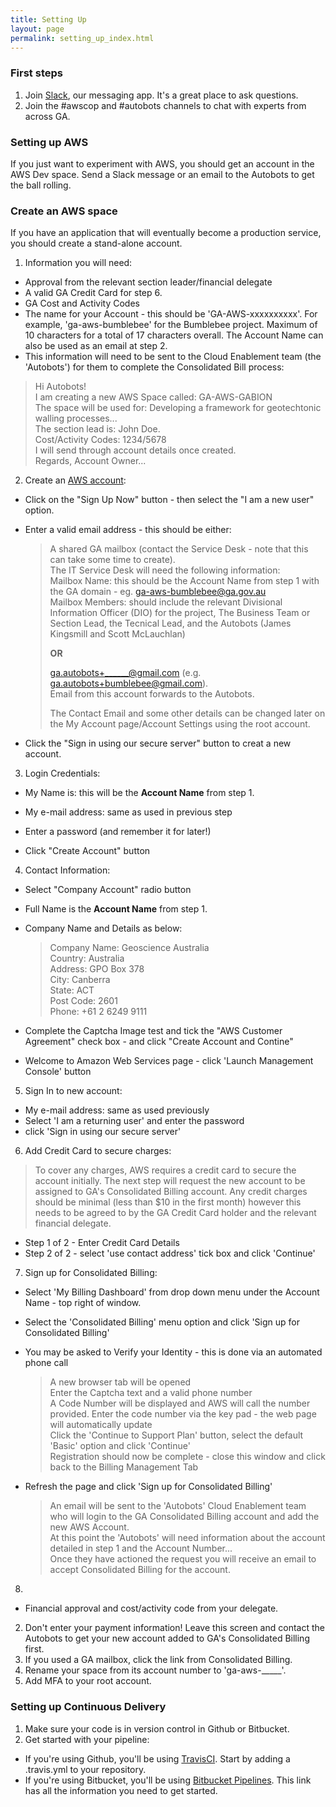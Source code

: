 ```yaml
---
title: Setting Up
layout: page
permalink: setting_up_index.html
---
```


### First steps

1. Join [Slack](https://geoscience-australia.slack.com/signup), our messaging app. It's a great place to ask questions.
2. Join the #awscop and #autobots channels to chat with experts from across GA.

### Setting up AWS

If you just want to experiment with AWS, you should get an account in the AWS Dev space. Send a Slack message or an email to the Autobots to get the ball rolling.

### Create an AWS space

If you have an application that will eventually become a production service, you should create a stand-alone account.  

1. Information you will need:  
  * Approval from the relevant section leader/financial delegate  
  * A valid GA Credit Card for step 6.  
  * GA Cost and Activity Codes  
  * The name for your Account - this should be 'GA-AWS-xxxxxxxxxx'. For example, 'ga-aws-bumblebee' for the Bumblebee project. Maximum of 10 characters for a total of 17 characters overall. The Account Name can also be used as an email at step 2.  
  * This information will need to be sent to the Cloud Enablement team (the 'Autobots') for them to complete the Consolidated Bill process:  
  
   > Hi Autobots!  
   > I am creating a new AWS Space called: GA-AWS-GABION  
   > The space will be used for: Developing a framework for geotechtonic walling processes...  
   > The section lead is:  John Doe.  
   > Cost/Activity Codes: 1234/5678  
   > I will send through account details once created.  
   > Regards, Account Owner...  

2. Create an [AWS account](https://aws.amazon.com/resources/create-account/):  
 * Click on the "Sign Up Now" button - then select the "I am a new user" option.  
 * Enter a valid email address - this should be either:  
 
   > A shared GA mailbox (contact the Service Desk - note that this can take some time to create).  
   > The IT Service Desk will need the following information:    
   > Mailbox Name: this should be the Account Name from step 1 with the GA domain - eg. ga-aws-bumblebee@ga.gov.au  
   > Mailbox Members: should include the relevant Divisional Information Officer (DIO) for the project, The Business Team or Section Lead, the Tecnical Lead, and the Autobots (James Kingsmill and Scott McLauchlan)
   >  
   > **OR**  
   >
   > ga.autobots+______@gmail.com (e.g. ga.autobots+bumblebee@gmail.com).  
   > Email from this account forwards to the Autobots.  
   >
   > The Contact Email and some other details can be changed later on the My Account page/Account Settings using the root account.  
  
 * Click the "Sign in using our secure server" button to creat a new account.  
 
3. Login Credentials:
 * My Name is: this will be the **Account Name** from step 1.  
   
 * My e-mail address: same as used in previous step  
 * Enter a password (and remember it for later!)
 * Click "Create Account" button
  
4. Contact Information:
 * Select "Company Account" radio button
 * Full Name is the **Account Name** from step 1.
 * Company Name and Details as below:  
   > Company Name: Geoscience Australia  
   > Country: Australia  
   > Address: GPO Box 378  
   > City: Canberra  
   > State: ACT  
   > Post Code: 2601  
   > Phone: +61 2 6249 9111  
   
 * Complete the Captcha Image test and tick the "AWS Customer Agreement" check box - and click "Create Account and Contine"  
 * Welcome to Amazon Web Services page - click 'Launch Management Console' button  

5. Sign In to new account:
 * My e-mail address: same as used previously  
 * Select 'I am a returning user' and enter the password  
 * click 'Sign in using our secure server'  
 
6. Add Credit Card to secure charges:  
 > To cover any charges, AWS requires a credit card to secure the account initially. 
 > The next step will request the new account to be assigned to GA's Consolidated Billing account. 
 > Any credit charges should be minimal (less than $10 in the first month) however this needs to be agreed to by the GA Credit Card holder and the relevant financial delegate.
 
 * Step 1 of 2 - Enter Credit Card Details  
 * Step 2 of 2 - select 'use contact address' tick box and click 'Continue'  

7. Sign up for Consolidated Billing:  
 * Select 'My Billing Dashboard' from drop down menu under the Account Name - top right of window.  
 * Select the 'Consolidated Billing' menu option and click 'Sign up for Consolidated Billing'  
 * You may be asked to Verify your Identity - this is done via an automated phone call
   > A new browser tab will be opened  
   > Enter the Captcha text and a valid phone number  
   > A Code Number will be displayed and AWS will call the number provided.
   > Enter the code number via the key pad - the web page will automatically update  
   > Click the 'Continue to Support Plan' button, select the default 'Basic' option and click 'Continue'  
   > Registration should now be complete - close this window and click back to the Billing Management Tab
   
 * Refresh the page and click 'Sign up for Consolidated Billing'  
   > An email will be sent to the 'Autobots' Cloud Enablement team who will login to the GA Consolidated Billing account and add the new AWS Account.  
   > At this point the 'Autobots' will need information about the account detailed in step 1 and the Account Number...  
   > Once they have actioned the request you will receive an email to accept Consolidated Billing for the account.
   
8.  

* Financial approval and cost/activity code from your delegate.
2. Don't enter your payment information! Leave this screen and contact the Autobots to get your new account added to GA's Consolidated Billing first.
3. If you used a GA mailbox, click the link from Consolidated Billing.
4. Rename your space from its account number to 'ga-aws-_____'.
5. Add MFA to your root account.

### Setting up Continuous Delivery

1. Make sure your code is in version control in Github or Bitbucket.
2. Get started with your pipeline:
  * If you're using Github, you'll be using [TravisCI](https://travis-ci.org/). Start by adding a .travis.yml to your repository.
  * If you're using Bitbucket, you'll be using [Bitbucket Pipelines](https://confluence.atlassian.com/bitbucket/get-started-with-bitbucket-pipelines-792298921.html). This link has all the information you need to get started.

